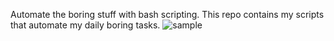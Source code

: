 Automate the boring stuff with bash scripting. This repo contains my scripts that automate my daily boring tasks.
![sample]()
